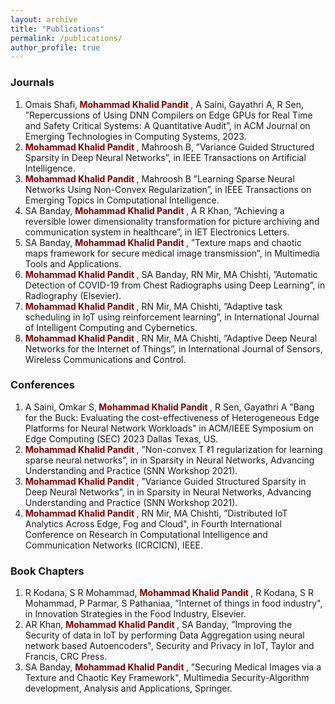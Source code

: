 ```yaml
---
layout: archive
title: "Publications"
permalink: /publications/
author_profile: true
---
```

<h3> Journals </h3>
<ol>
  <li>
Omais Shafi,<b> <span  style="color: Maroon;"> Mohammad Khalid Pandit</span> </b>, A Saini, Gayathri A, R Sen, ”Repercussions of Using DNN Compilers on Edge GPUs for Real Time and Safety Critical Systems: A Quantitative Audit”, in ACM Journal on Emerging Technologies in Computing Systems, 2023.
  </li>
<li>
<b> <span  style="color: Maroon;"> Mohammad Khalid Pandit</span> </b>, Mahroosh  B, ”Variance Guided Structured Sparsity in Deep Neural Networks”, in IEEE Transactions on Artificial Intelligence.
</li>
<li>
<b> <span  style="color: Maroon;"> Mohammad Khalid Pandit</span> </b>, Mahroosh  B ”Learning Sparse Neural Networks Using
Non-Convex Regularization”, in IEEE Transactions on Emerging Topics in Computational Intelligence.
</li>
  <li>
SA Banday, <b> <span  style="color: Maroon;"> Mohammad Khalid Pandit</span> </b>, A R Khan, ”Achieving a reversible lower dimensionality transformation for picture archiving and communication system in healthcare”, in IET Electronics Letters.
</li>
<li>
SA Banday, <b> <span  style="color: Maroon;"> Mohammad Khalid Pandit</span> </b>, ”Texture maps and chaotic maps framework for secure medical image transmission”, in Multimedia Tools and Applications.
</li>
<li>
<b> <span  style="color: Maroon;"> Mohammad Khalid Pandit</span> </b>, SA Banday,  RN Mir, MA Chishti, ”Automatic Detection of COVID-19 from Chest Radiographs using Deep Learning”, in Radiography (Elsevier).
</li>
<li>
<b> <span  style="color: Maroon;"> Mohammad Khalid Pandit</span> </b>, RN Mir, MA Chishti, ”Adaptive task scheduling in IoT using reinforcement learning”, in International Journal of Intelligent Computing and Cybernetics.
</li>
<li>
<b> <span  style="color: Maroon;"> Mohammad Khalid Pandit</span> </b>, RN Mir, MA Chishti, ”Adaptive Deep Neural Networks for the Internet of Things”, in International Journal of Sensors, Wireless Communications and Control.
</li>
</ol>
 <h3> Conferences </h3>
  <ol>
  <li>
A Saini, Omkar S,<b> <span  style="color: Maroon;"> Mohammad Khalid Pandit</span> </b>, R Sen, Gayathri A ”Bang for the Buck: Evaluating the cost-effectiveness of Heterogeneous Edge Platforms for Neural Network Workloads" in ACM/IEEE Symposium on Edge Computing (SEC) 2023 Dallas Texas, US.
 </li>
  <li>
<b> <span  style="color: Maroon;"> Mohammad Khalid Pandit</span> </b>, ”Non-convex T ℓ1 regularization for learning sparse neural networks”, in  in Sparsity in Neural Networks, Advancing Understanding and Practice (SNN Workshop 2021).
</li>
<li>
<b> <span  style="color: Maroon;"> Mohammad Khalid Pandit</span> </b>, ”Variance Guided Structured Sparsity in Deep Neural Networks”, in  in Sparsity in Neural Networks, Advancing Understanding and Practice (SNN Workshop 2021).
</li>
<li>
<b> <span  style="color: Maroon;"> Mohammad Khalid Pandit</span> </b>, RN Mir, MA Chishti, ”Distributed IoT Analytics Across Edge,
Fog and Cloud", in  Fourth International Conference on Research in Computational Intelligence and Communication Networks (ICRCICN), IEEE.
</li> 
</ol>
<h3> Book Chapters </h3>
<ol>
<li>
 R Kodana, S R Mohammad, <b> <span  style="color: Maroon;"> Mohammad Khalid Pandit</span> </b>, R Kodana, S R Mohammad, P Parmar, S Pathaniaa, ”Internet of things in food industry", in Innovation Strategies in the Food Industry, Elsevier.
</li>
<li>
AR Khan, <b> <span  style="color: Maroon;"> Mohammad Khalid Pandit</span> </b>, SA Banday, ”Improving the Security of data in IoT by performing Data Aggregation using neural network based Autoencoders",  Security and Privacy in IoT, Taylor and Francis, CRC Press.
</li>
<li>
SA Banday, <b> <span  style="color: Maroon;"> Mohammad Khalid Pandit</span> </b>, ”Securing Medical Images via a Texture and Chaotic Key Framework", Multimedia Security-Algorithm development, Analysis and Applications, Springer.
</li>
</ol>
